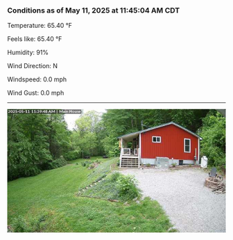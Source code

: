 ### Conditions as of May 11, 2025 at 11:45:04 AM CDT 

Temperature: 65.40 &deg;F

Feels like: 65.40 &deg;F

Humidity: 91%

Wind Direction: N

Windspeed: 0.0 mph

Wind Gust: 0.0 mph

---

<img src="./images/latest.jpeg"/>

